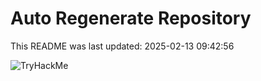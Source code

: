 # Auto Regenerate Repository

This README was last updated: 2025-02-13 09:42:56

 ![TryHackMe](https://tryhackme.com/badge/533634)